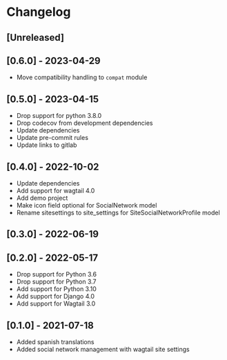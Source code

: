 # Changelog

## [Unreleased]

## [0.6.0] - 2023-04-29

* Move compatibility handling to `compat` module
## [0.5.0] - 2023-04-15

- Drop support for python 3.8.0
- Drop codecov from development dependencies
- Update dependencies
- Update pre-commit rules
- Update links to gitlab

## [0.4.0] - 2022-10-02

- Update dependencies
- Add support for wagtail 4.0
- Add demo project
- Make icon field optional for SocialNetwork model
- Rename sitesettings to site_settings for SiteSocialNetworkProfile model

## [0.3.0] - 2022-06-19

## [0.2.0] - 2022-05-17

- Drop support for Python 3.6
- Drop support for Python 3.7
- Add support for Python 3.10
- Add support for Django 4.0
- Add support for Wagtail 3.0

## [0.1.0] - 2021-07-18

- Added spanish translations
- Added social network management with wagtail site settings
